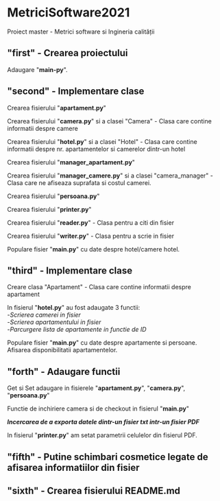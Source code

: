 # MetriciSoftware2021

Proiect master - Metrici software si Ingineria calității

## "first" - Crearea proiectului

Adaugare "**main-py**".

## "second" - Implementare clase

Crearea fisierului "**apartament.py**"  
  
Crearea fisierului "**camera.py**" si a clasei "Camera" - Clasa care contine informatii despre camere   
  
Crearea fisierului "**hotel.py**" si a clasei "Hotel" - Clasa care contine informatii despre nr. apartamentelor si camerelor dintr-un hotel  
  
Crearea fisierului "**manager_apartament.py**"  
  
Crearea fisierului "**manager_camere.py**" si a clasei "camera_manager" - Clasa care ne afiseaza suprafata si costul camerei.
  
Crearea fisierului "**persoana.py**"  
  
Crearea fisierului "**printer.py**"  
  
Crearea fisierului "**reader.py**" - Clasa pentru a citi din fisier  
  
Crearea fisierului "**writer.py**" - Clasa pentru a scrie in fisier  
  

Populare fisier "**main.py**" cu date despre hotel/camere hotel.

## "third" - Implementare clase

Creare clasa "Apartament" - Clasa care contine informatii despre apartament  
  
In fisierul "**hotel.py**" au fost adaugate 3 functii:  
-*Scrierea camerei in fisier*  
-*Scrierea apartamentului in fisier*  
-*Parcurgere lista de apartamente in functie de ID*  
  
Populare fisier "**main.py**" cu date despre apartamente si persoane.  
Afisarea disponibilitatii apartamentelor.  

## "forth" - Adaugare functii

Get si Set adaugare in fisierele "**apartament.py**", "**camera.py**", "**persoana.py**"

Functie de inchiriere camera si de checkout in fisierul "**main.py**"
  
***Incercarea de a exporta datele dintr-un fisier txt intr-un fisier PDF***

In fisierul "**printer.py**" am setat parametrii celulelor din fisierul PDF.


## "fifth" - Putine schimbari cosmetice legate de afisarea informatiilor din fisier

## "sixth" - Crearea fisierului README.md
